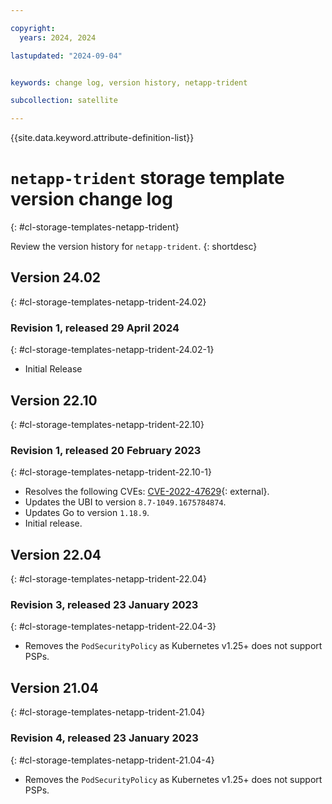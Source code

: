 ```yaml
---

copyright:
  years: 2024, 2024

lastupdated: "2024-09-04"


keywords: change log, version history, netapp-trident

subcollection: satellite

---
```


{{site.data.keyword.attribute-definition-list}}

# `netapp-trident` storage template version change log
{: #cl-storage-templates-netapp-trident}

Review the version history for `netapp-trident`.
{: shortdesc}

## Version 24.02
{: #cl-storage-templates-netapp-trident-24.02}


### Revision 1, released 29 April 2024
{: #cl-storage-templates-netapp-trident-24.02-1}

- Initial Release


## Version 22.10
{: #cl-storage-templates-netapp-trident-22.10}


### Revision 1, released 20 February 2023
{: #cl-storage-templates-netapp-trident-22.10-1}

- Resolves the following CVEs: [CVE-2022-47629](https://nvd.nist.gov/vuln/detail/CVE-2022-47629){: external}.
- Updates the UBI to version `8.7-1049.1675784874`.
- Updates Go to version `1.18.9`.
- Initial release.


## Version 22.04
{: #cl-storage-templates-netapp-trident-22.04}


### Revision 3, released 23 January 2023
{: #cl-storage-templates-netapp-trident-22.04-3}

- Removes the `PodSecurityPolicy` as Kubernetes v1.25+ does not support PSPs. 


## Version 21.04
{: #cl-storage-templates-netapp-trident-21.04}


### Revision 4, released 23 January 2023
{: #cl-storage-templates-netapp-trident-21.04-4}

- Removes the `PodSecurityPolicy` as Kubernetes v1.25+ does not support PSPs. 

